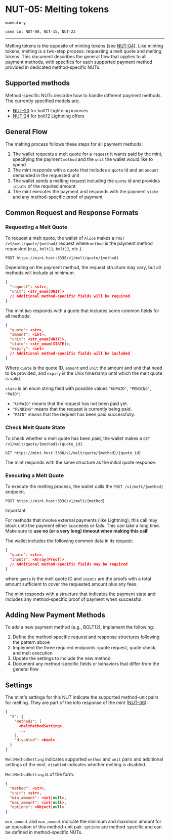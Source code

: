 # NUT-05: Melting tokens

`mandatory`

`used in: NUT-08, NUT-15, NUT-23`

---

Melting tokens is the opposite of minting tokens (see [NUT-04][04]). Like minting tokens, melting is a two-step process: requesting a melt quote and melting tokens. This document describes the general flow that applies to all payment methods, with specifics for each supported payment method provided in dedicated method-specific NUTs.

## Supported methods

Method-specific NUTs describe how to handle different payment methods. The currently specified models are:

- [NUT-23][23] for bolt11 Lightning invoices
- [NUT-24][24] for bolt12 Lightning offers

## General Flow

The melting process follows these steps for all payment methods:

1. The wallet requests a melt quote for a `request` it wants paid by the mint, specifying the payment `method` and the `unit` the wallet would like to spend
2. The mint responds with a quote that includes a `quote` id and an `amount` demanded in the requested unit
3. The wallet sends a melting request including the `quote` id and provides `inputs` of the required amount
4. The mint executes the payment and responds with the payment `state` and any method-specific proof of payment

## Common Request and Response Formats

### Requesting a Melt Quote

To request a melt quote, the wallet of `Alice` makes a `POST /v1/melt/quote/{method}` request where `method` is the payment method requested (e.g., `bolt11`, `bolt12`, etc.).

```http
POST https://mint.host:3338/v1/melt/quote/{method}
```

Depending on the payment method, the request structure may vary, but all methods will include at minimum:

```json
{
  "request": <str>,
  "unit": <str_enum[UNIT]>
  // Additional method-specific fields will be required
}
```

The mint `Bob` responds with a quote that includes some common fields for all methods:

```json
{
  "quote": <str>,
  "amount": <int>,
  "unit": <str_enum[UNIT]>,
  "state": <str_enum[STATE]>,
  "expiry": <int>
  // Additional method-specific fields will be included
}
```

Where `quote` is the quote ID, `amount` and `unit` the amount and unit that need to be provided, and `expiry` is the Unix timestamp until which the melt quote is valid.

`state` is an enum string field with possible values `"UNPAID"`, `"PENDING"`, `"PAID"`:

- `"UNPAID"` means that the request has not been paid yet.
- `"PENDING"` means that the request is currently being paid.
- `"PAID"` means that the request has been paid successfully.

### Check Melt Quote State

To check whether a melt quote has been paid, the wallet makes a `GET /v1/melt/quote/{method}/{quote_id}`.

```http
GET https://mint.host:3338/v1/melt/quote/{method}/{quote_id}
```

The mint responds with the same structure as the initial quote response.

### Executing a Melt Quote

To execute the melting process, the wallet calls the `POST /v1/melt/{method}` endpoint.

```http
POST https://mint.host:3338/v1/melt/{method}
```

> [!IMPORTANT]
> For methods that involve external payments (like Lightning), this call may block until the payment either succeeds or fails. This can take a long time. Make sure to **use no (or a very long) timeout when making this call**!

The wallet includes the following common data in its request:

```json
{
  "quote": <str>,
  "inputs": <Array[Proof]>
  // Additional method-specific fields may be required
}
```

where `quote` is the melt quote ID and `inputs` are the proofs with a total amount sufficient to cover the requested amount plus any fees.

The mint responds with a structure that indicates the payment state and includes any method-specific proof of payment when successful.

## Adding New Payment Methods

To add a new payment method (e.g., BOLT12), implement the following:

1. Define the method-specific request and response structures following the pattern above
2. Implement the three required endpoints: quote request, quote check, and melt execution
3. Update the settings to include the new method
4. Document any method-specific fields or behaviors that differ from the general flow

## Settings

The mint's settings for this NUT indicate the supported method-unit pairs for melting. They are part of the info response of the mint ([NUT-06][06]):

```json
{
  "5": {
    "methods": [
      <MeltMethodSetting>,
      ...
    ],
    "disabled": <bool>
  }
}
```

`MeltMethodSetting` indicates supported `method` and `unit` pairs and additional settings of the mint. `disabled` indicates whether melting is disabled.

`MeltMethodSetting` is of the form:

```json
{
  "method": <str>,
  "unit": <str>,
  "min_amount": <int|null>,
  "max_amount": <int|null>,
  "options": <Object|null>
}
```

`min_amount` and `max_amount` indicate the minimum and maximum amount for an operation of this method-unit pair. `options` are method-specific and can be defined in method-specific NUTs.

[00]: 00.md
[01]: 01.md
[02]: 02.md
[03]: 03.md
[04]: 04.md
[05]: 05.md
[06]: 06.md
[07]: 07.md
[08]: 08.md
[09]: 09.md
[10]: 10.md
[11]: 11.md
[12]: 12.md
[23]: 23.md
[24]: 24.md
